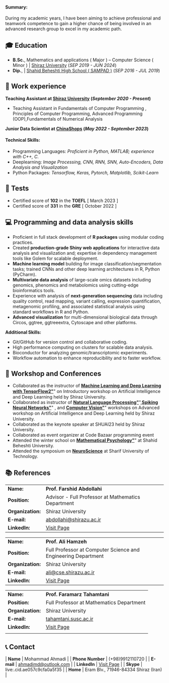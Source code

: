 #### Summary: 
During my academic years, I have been aiming to achieve professional and teamwork competence to gain a higher chance of being involved in an advanced research group to excel in my academic path.

## 🎓 Education

- **B.Sc.**, Mathematics and applications  ( Major ) – Computer Science ( Minor )	| <a href="https://shirazu.ac.ir/" target="_blank">Shiraz University</a> (_SEP 2019 - JUN 2024_)	 			        		
- **Dip.**, | <a href="[https://cattheni.edu.in/](https://en.wikipedia.org/wiki/National_Organization_for_Development_of_Exceptional_Talents)" target="_blank">Shahid Beheshti High School ( SAMPAD )</a> (_SEP 2016 - JUL 2019_)

## 💼 Work experience 
**Teaching Assistant at <a href="https://www.fiverr.com/allanvictor_?public_mode=true" target="_blank">Shiraz University</a> (_September 2020 - Present_)**
- Teaching Assistant in Fundamentals of Computer Programming , Principles of Computer Programming, Advanced Programming (OOP),Fundamentals of Numerical Analysis

**Junior Data Scientist at <a href="https://www.fiverr.com/" target="_blank">ChinaShops</a> (_May 2022 - September 2023_)**

#### Technical Skills:

- Programming Languages: _Proficient in Python, MATLAB; experience with C++, C._
- Deeplearning: _Image Processing, CNN, RNN, SNN, Auto-Encoders, Data Analysis and Visualization_
- Python Packages: _Tensorflow, Keras, Pytorch, Matplotlib, Scikit-Learn_

## 📃 Tests
- Certified score of **102** in the **TOEFL** [ March 2023 ]
- Certified score of **331** in the **GRE** [ October 2022 ]

## 💻 Programming and data analysis skills
- Proficient in full stack development of **R packages** using modular coding practices.
- Created **production-grade Shiny web applications** for interactive data analysis and visualization and; expertise in dependency management tools like Golem for scalable deployment.
- **Machine learning model** building for image classification/segmentation tasks; trained CNNs and other deep learning architectures in R, Python (PyCharm).
- **Multivariate data analysis** of large-scale omics datasets including genomics, phenomics and metabolomics using cutting-edge bioinformatics tools.
- Experience with analysis of **next-generation sequencing** data including quality control, read mapping, variant calling, expression quantification, metagenomic profiling, and associated statistical analysis using standard workflows in R and Python.
- **Advanced visualization** for multi-dimensional biological data through Circos, ggtree, ggtreeextra, Cytoscape and other platforms.

**Additional Skills:**
  
- Git/GitHub for version control and collaborative coding.
- High performance computing on clusters for scalable data analysis.
- Bioconductor for analyzing genomic/transcriptomic experiments.
- Workflow automation to enhance reproducibility and to faster workflow. 

## 🎤 Workshop and Conferences
- Collaborated as the instructor of **<a href="http://sns.ee.sharif.ir" target="_blank">Machine Learning and Deep Learning with TensorFlow2"</a>**" on Introductory workshop on Artiﬁcial Intelligence and Deep Learning held by Shiraz University.
- Collaborated as instructor of **<a href="http://sns.ee.sharif.ir" target="_blank">Natural Language Processing"</a>**",**<a href="http://sns.ee.sharif.ir" target="_blank">Spiking Neural Networks"</a>**" , and **<a href="http://sns.ee.sharif.ir" target="_blank">Computer Vision"</a>**" workshops on Advanced workshop on Artiﬁcial Intelligence and Deep Learning held by Shiraz University.
- Collaborated as the keynote speaker at SHUAI23 held by Shiraz University.
- Collaborated as event organizer at Code Bazaar programming event
- Attended the winter school on **<a href="http://sns.ee.sharif.ir" target="_blank">Mathematical Psychology"</a>**" at Shahid Beheshti University.
- Attended the symposium on **<a href="http://sns.ee.sharif.ir" target="_blank">NeuroScience</a>** at Sharif University of Technology.

## 📚 References

|     |     |
|:----|:----|
| **Name:** | **Prof. Farshid Abdollahi** |
| **Position:** | Advisor - Full Professor at Mathematics Department |
| **Organization:** | Shiraz University |
| **E-mail:** | <a href="abdollahi@shirazu.ac.ir">abdollahi@shirazu.ac.ir</a> |
| **LinkedIn:** | <a href="https://www.linkedin.com/in/farshid-abdollahi-9a05a0a8/" target="_blank">Visit Page</a> |

|     |     |
|:----|:----|
| **Name:** | **Prof. Ali Hamzeh** |
| **Position:** | Full Professor at Computer Science and Engineering Department |
| **Organization:** | Shiraz University |
| **E-mail:** | <a href="mailto:ali@cse.shirazu.ac.ir">ali@cse.shirazu.ac.ir</a> |
| **LinkedIn:** | <a href="https://www.linkedin.com/in/ali-hamzeh-94689a120/?originalSubdomain=ir" target="_blank">Visit Page</a> |

|     |     |
|:----|:----|
| **Name:** | **Prof. Faramarz Tahamtani** |
| **Position:** | Full Professor at Mathematics Department |
| **Organization:** | Shiraz University |
| **E-mail:** | <a href="mailto:tahamtani.susc.ac.ir">tahamtani.susc.ac.ir</a> |
| **LinkedIn:** | <a href="https://www.linkedin.com/in/faramarz-tahamtani-9289964b/" target="_blank">Visit Page</a> |
|     |     |


## 📞 Contact

| **Name**   | Mohammad Ahmadi | 
| **Phone Number**   | (+98)9912110720 | 
| **E-mail**   | <a href="mailto:ahmadimd@outlook.com">ahmadimd@outlook.com</a> | 
| **LinkedIn**   | <a href="https://www.linkedin.com/in/mahmadi79" target="_blank">Visit Page</a> | 
| **Skype**   | live:.cid.ae057c9cfa0a5f35 | 
| **Home**   | Eram Blv., 71946-84334 Shiraz (Iran) | 
